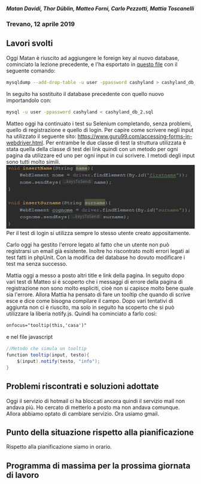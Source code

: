 ﻿##### Matan Davidi, Thor Düblin, Matteo Forni, Carlo Pezzotti, Mattia Toscanelli
### Trevano, 12 aprile 2019

## Lavori svolti
Oggi Matan è riuscito ad aggiungere le foreign key al nuovo database, cominciato la lezione precedente, e l'ha esportato in [questo file](../code/sql/DB/cashyland_db_2.sql) con il seguente comando:
```bash
mysqldump --add-drop-table -u user -ppassword cashyland > cashyland_db_2.sql
```
In seguito ha sostituito il database precedente con quello nuovo importandolo con:
```bash
mysql -u user -ppassword cashyland < cashyland_db_2.sql
```

Matteo oggi ha continuato i test su Selenium completando, senza problemi, quello di registrazione e quello di login. Per capire come scrivere negli input ha utilizzato il seguente sito: https://www.guru99.com/accessing-forms-in-webdriver.html.
Per entrambe le due classe di test la struttura utilizzata è stata quella della classe di test dei link quindi con un metodo per ogni pagina da utilizzare ed uno per ogni input in cui scrivere. I metodi degli input sono tutti molto simili.
![Metodi Input Selenium](../media/metodiInput.png)
Per il test di login si utilizza sempre lo stesso utente creato appositamente.

Carlo oggi ha gestito l'errore legato al fatto che un utente non può registrarsi un email già esistente. Inoltre ho riscontrato molti errori legati ai test fatti in phpUnit. Con la modifica del database ho dovuto modificare i test ma senza successo.

Mattia oggi a messo a posto altri title e link della pagina. In seguito dopo vari test di Matteo si è scoperto che i messaggi di errore della pagina di registrazione non sono molto espliciti, cioè non si capisce molto bene quale sia l'errore. Allora Mattia ha pensato di fare un tooltip che quando di scrive esce e dice come bisogna compilare il campo. Dopo vari tentativi di aggiunta non ci è riuscito, ma solo in seguito ha scoperto che si può utilizzare la liberia notify.js. Quindi ha cominciato a farlo così:
```html
onfocus="tooltip(this,'casa')"
```
e nel file javascript
```java
//Metodo che simula un tooltip
function tooltip(input, testo){
    $(input).notify(testo, "info");
}
```

##  Problemi riscontrati e soluzioni adottate
Oggi il servizio di hotmail ci ha bloccati ancora quindi il servizio mail non andava più. Ho cercato di metterlo a posto ma non andava comunque. Allora abbiamo optato di cambiare servizio. Ora usiamo gmail.


##  Punto della situazione rispetto alla pianificazione
Rispetto alla pianificazione siamo in orario.

## Programma di massima per la prossima giornata di lavoro
